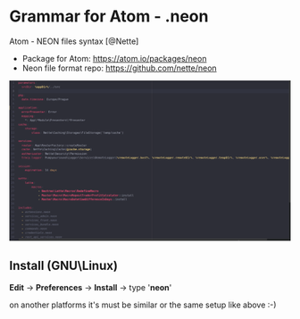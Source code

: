# Grammar for Atom - .neon
Atom - NEON files syntax [@Nette]

- Package for Atom: https://atom.io/packages/neon
- Neon file format repo: https://github.com/nette/neon

![preview](preview.png)

## Install (GNU\Linux)
**Edit** -> **Preferences** -> **Install** -> type '**neon**'

on another platforms it's must be similar or the same setup like above :-)
